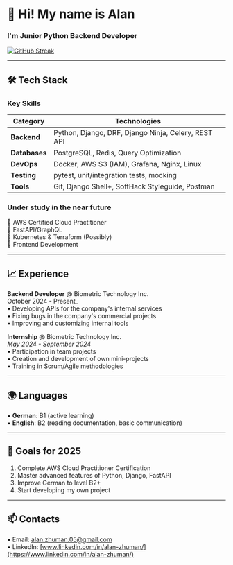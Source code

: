 # 👋 Hi! My name is Alan
### I'm Junior Python Backend Developer

[![GitHub Streak](https://streak-stats.demolab.com?user=AlanZhuman&theme=merko&card_width=700&card_height=150)](https://git.io/streak-stats)

---

## 🛠 Tech Stack

### **Key Skills**
| Category        | Technologies                                               |
|-----------------|------------------------------------------------------------|
| **Backend**     | Python, Django, DRF, Django Ninja, Celery, REST API        |
| **Databases**   | PostgreSQL, Redis, Query Optimization                      |
| **DevOps**      | Docker, AWS S3 (IAM), Grafana, Nginx, Linux                |
| **Testing**     | pytest, unit/integration tests, mocking                    |
| **Tools**       | Git, Django Shell+, SoftHack Styleguide, Postman           |

### **Under study in the near future**
🔸 AWS Certified Cloud Practitioner  
🔸 FastAPI/GraphQL  
🔸 Kubernetes & Terraform (Possibly)  
🔸 Frontend Development  

---

## 📈 Experience

**Backend Developer** @ Biometric Technology Inc.  
October 2024 - Present_  
• Developing APIs for the company's internal services  
• Fixing bugs in the company's commercial projects  
• Improving and customizing internal tools  

**Internship** @ Biometric Technology Inc.  
_May 2024 - September 2024_  
• Participation in team projects  
• Creation and development of own mini-projects  
• Training in Scrum/Agile methodologies  

---

## 🌍 Languages
• **German**: B1 (active learning)  
• **English**: B2 (reading documentation, basic communication)  

---

## 🎯 Goals for 2025
1. Complete AWS Cloud Practitioner Certification  
2. Master advanced features of Python, Django, FastAPI  
3. Improve German to level B2+  
4. Start developing my own project  

---

## 📫 Contacts
• Email: alan.zhuman.05@gmail.com  
• LinkedIn: [www.linkedin.com/in/alan-zhuman/](https://www.linkedin.com/in/alan-zhuman/)  
